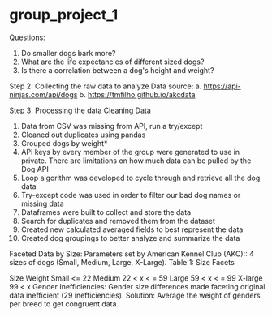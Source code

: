 # group_project_1
Questions:
1.    Do smaller dogs bark more?
2.    What are the life expectancies of different sized dogs?
3.    Is there a correlation between a dog's height and weight?

Step 2: Collecting the raw data to analyze
Data source:
a.    https://api-ninjas.com/api/dogs
b.    https://tmfilho.github.io/akcdata

Step 3: Processing the data
Cleaning Data

1.    Data from CSV was missing from API, run a try/except
2.    Cleaned out duplicates using pandas
3.    Grouped dogs by weight*
4.    API keys by every member of the group were generated to use in private. There are limitations on how much data can be pulled by the Dog API
5.    Loop algorithm was developed to cycle through and retrieve all the dog data
6.    Try-except code was used in order to filter our bad dog names or missing data
7.    Dataframes were built to collect and store the data
8.    Search for duplicates and removed them from the dataset
9.    Created new calculated averaged fields to best represent the data
10.    Created dog groupings to better analyze and summarize the data





Faceted Data by Size: Parameters set by American Kennel Club (AKC):: 4 sizes of dogs (Small, Medium, Large, X-Large).
Table 1: Size Facets

Size    Weight
Small    <= 22
Medium    22  < x < = 59
Large    59 < x < = 99
X-large    99 < x
Gender Inefficiencies: Gender size differences made faceting original data inefficient (29 inefficiencies). 
Solution: Average the weight of genders per breed to get congruent data.
